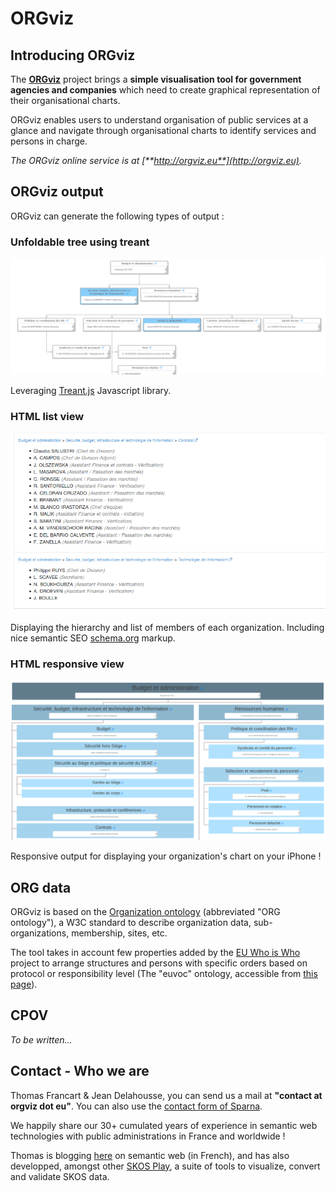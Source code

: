 # ORGviz

## Introducing ORGviz

The [**ORGviz**](http://orgviz.eu) project brings a **simple visualisation tool for government agencies and companies** which need to create graphical representation of their organisational charts.

ORGviz enables users to understand organisation of public services at a glance and navigate through organisational charts to identify services and persons in charge.

_The ORGviz online service is at [**http://orgviz.eu**](http://orgviz.eu)._

## ORGviz output

ORGviz can generate the following types of output :

### Unfoldable tree using treant

![ORGviz Treant screenshot](images/orgviz-screenshot-treant.png)

Leveraging [Treant.js](http://fperucic.github.io/treant-js/) Javascript library.

### HTML list view

![ORGviz HTML screenshot](images/orgviz-screenshot-list.png)

Displaying the hierarchy and list of members of each organization.
Including nice semantic SEO [schema.org](http://schema.org) markup.

### HTML responsive view

![ORGviz responsive screenshot](images/orgviz-screenshot-responsive.png)

Responsive output for displaying your organization's chart on your iPhone !

## ORG data

ORGviz is based on the [Organization ontology](https://www.w3.org/TR/vocab-org/) (abbreviated "ORG ontology"), a W3C standard to describe organization data, sub-organizations, membership, sites, etc.

The tool takes in account few properties added by the [EU Who is Who](http://europa.eu/whoiswho) project to arrange structures and persons with specific orders based on protocol or responsibility level (The "euvoc" ontology, accessible from [this page](http://publications.europa.eu/mdr/cdm/index.html)).

## CPOV

_To be written..._

## Contact - Who we are

Thomas Francart & Jean Delahousse, you can send us a mail at **"contact at orgviz dot eu"**. You can also use the [contact form of Sparna](http://www.sparna.fr/contact/).

We happily share our 30+ cumulated years of experience in semantic web technologies with public administrations in France and worldwide !

Thomas is blogging [here](http://blog.sparna.fr) on semantic web (in French), and has also developped, amongst other [SKOS Play](http://labs.sparna.fr/skos-play), a suite of tools to visualize, convert and validate SKOS data.
